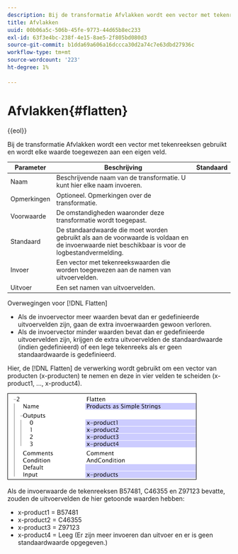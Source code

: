 ```yaml
---
description: Bij de transformatie Afvlakken wordt een vector met tekenreeksen gebruikt en wordt elke waarde toegewezen aan een eigen veld.
title: Afvlakken
uuid: 00b06a5c-506b-45fe-9773-44d65b8ec233
exl-id: 63f3e4bc-238f-4e15-8ae5-2f805bd080d3
source-git-commit: b1dda69a606a16dccca30d2a74c7e63dbd27936c
workflow-type: tm+mt
source-wordcount: '223'
ht-degree: 1%

---
```


# Afvlakken{#flatten}

{{eol}}

Bij de transformatie Afvlakken wordt een vector met tekenreeksen gebruikt en wordt elke waarde toegewezen aan een eigen veld.

| Parameter | Beschrijving | Standaard |
|---|---|---|
| Naam | Beschrijvende naam van de transformatie. U kunt hier elke naam invoeren. |  |
| Opmerkingen | Optioneel. Opmerkingen over de transformatie. |  |
| Voorwaarde | De omstandigheden waaronder deze transformatie wordt toegepast. |  |
| Standaard | De standaardwaarde die moet worden gebruikt als aan de voorwaarde is voldaan en de invoerwaarde niet beschikbaar is voor de logbestandvermelding. |  |
| Invoer | Een vector met tekenreekswaarden die worden toegewezen aan de namen van uitvoervelden. |  |
| Uitvoer | Een set namen van uitvoervelden. |  |

Overwegingen voor [!DNL Flatten]

* Als de invoervector meer waarden bevat dan er gedefinieerde uitvoervelden zijn, gaan de extra invoerwaarden gewoon verloren.
* Als de invoervector minder waarden bevat dan er gedefinieerde uitvoervelden zijn, krijgen de extra uitvoervelden de standaardwaarde (indien gedefinieerd) of een lege tekenreeks als er geen standaardwaarde is gedefinieerd.

Hier, de [!DNL Flatten] de verwerking wordt gebruikt om een vector van producten (x-producten) te nemen en deze in vier velden te scheiden (x-product1, ..., x-product4).

![](assets/cfg_TransformationType_Flatten.png)

Als de invoerwaarde de tekenreeksen B57481, C46355 en Z97123 bevatte, zouden de uitvoervelden de hier getoonde waarden hebben:

* x-product1 = B57481
* x-product2 = C46355
* x-product3 = Z97123
* x-product4 = Leeg (Er zijn meer invoeren dan uitvoer en er is geen standaardwaarde opgegeven.)
